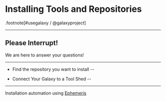 # Installing Tools and Repositories


.footnote[\#usegalaxy / @galaxyproject]

---

## Please Interrupt!

We are here to answer your questions!

---

* Find the repository you want to install
 --

* Connect Your Galaxy to a Tool Shed
 --

---

Installation automation using [Ephemeris](https://github.com/galaxyproject/ephemeris)
